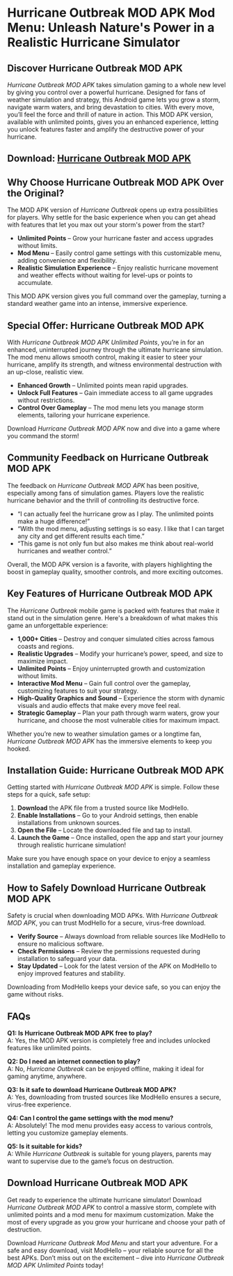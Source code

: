 # Hurricane Outbreak MOD APK Mod Menu: Unleash Nature's Power in a Realistic Hurricane Simulator

## Discover Hurricane Outbreak MOD APK

*Hurricane Outbreak MOD APK* takes simulation gaming to a whole new level by giving you control over a powerful hurricane. Designed for fans of weather simulation and strategy, this Android game lets you grow a storm, navigate warm waters, and bring devastation to cities. With every move, you’ll feel the force and thrill of nature in action. This MOD APK version, available with unlimited points, gives you an enhanced experience, letting you unlock features faster and amplify the destructive power of your hurricane.

## Download: [Hurricane Outbreak MOD APK](https://modhello.com/hurricane-outbreak/)

## Why Choose Hurricane Outbreak MOD APK Over the Original?

The MOD APK version of *Hurricane Outbreak* opens up extra possibilities for players. Why settle for the basic experience when you can get ahead with features that let you max out your storm's power from the start?

- **Unlimited Points** – Grow your hurricane faster and access upgrades without limits.
- **Mod Menu** – Easily control game settings with this customizable menu, adding convenience and flexibility.
- **Realistic Simulation Experience** – Enjoy realistic hurricane movement and weather effects without waiting for level-ups or points to accumulate.

This MOD APK version gives you full command over the gameplay, turning a standard weather game into an intense, immersive experience.

## Special Offer: Hurricane Outbreak MOD APK

With *Hurricane Outbreak MOD APK Unlimited Points*, you’re in for an enhanced, uninterrupted journey through the ultimate hurricane simulation. The mod menu allows smooth control, making it easier to steer your hurricane, amplify its strength, and witness environmental destruction with an up-close, realistic view.

- **Enhanced Growth** – Unlimited points mean rapid upgrades.
- **Unlock Full Features** – Gain immediate access to all game upgrades without restrictions.
- **Control Over Gameplay** – The mod menu lets you manage storm elements, tailoring your hurricane experience.

Download *Hurricane Outbreak MOD APK* now and dive into a game where you command the storm!

## Community Feedback on Hurricane Outbreak MOD APK

The feedback on *Hurricane Outbreak MOD APK* has been positive, especially among fans of simulation games. Players love the realistic hurricane behavior and the thrill of controlling its destructive force.

- “I can actually feel the hurricane grow as I play. The unlimited points make a huge difference!”
- “With the mod menu, adjusting settings is so easy. I like that I can target any city and get different results each time.”
- “This game is not only fun but also makes me think about real-world hurricanes and weather control.”

Overall, the MOD APK version is a favorite, with players highlighting the boost in gameplay quality, smoother controls, and more exciting outcomes.

## Key Features of Hurricane Outbreak MOD APK

The *Hurricane Outbreak* mobile game is packed with features that make it stand out in the simulation genre. Here's a breakdown of what makes this game an unforgettable experience:

- **1,000+ Cities** – Destroy and conquer simulated cities across famous coasts and regions.
- **Realistic Upgrades** – Modify your hurricane’s power, speed, and size to maximize impact.
- **Unlimited Points** – Enjoy uninterrupted growth and customization without limits.
- **Interactive Mod Menu** – Gain full control over the gameplay, customizing features to suit your strategy.
- **High-Quality Graphics and Sound** – Experience the storm with dynamic visuals and audio effects that make every move feel real.
- **Strategic Gameplay** – Plan your path through warm waters, grow your hurricane, and choose the most vulnerable cities for maximum impact.

Whether you’re new to weather simulation games or a longtime fan, *Hurricane Outbreak MOD APK* has the immersive elements to keep you hooked.

## Installation Guide: Hurricane Outbreak MOD APK

Getting started with *Hurricane Outbreak MOD APK* is simple. Follow these steps for a quick, safe setup:

1. **Download** the APK file from a trusted source like ModHello.
2. **Enable Installations** – Go to your Android settings, then enable installations from unknown sources.
3. **Open the File** – Locate the downloaded file and tap to install.
4. **Launch the Game** – Once installed, open the app and start your journey through realistic hurricane simulation!

Make sure you have enough space on your device to enjoy a seamless installation and gameplay experience.

## How to Safely Download Hurricane Outbreak MOD APK

Safety is crucial when downloading MOD APKs. With *Hurricane Outbreak MOD APK*, you can trust ModHello for a secure, virus-free download.

- **Verify Source** – Always download from reliable sources like ModHello to ensure no malicious software.
- **Check Permissions** – Review the permissions requested during installation to safeguard your data.
- **Stay Updated** – Look for the latest version of the APK on ModHello to enjoy improved features and stability.

Downloading from ModHello keeps your device safe, so you can enjoy the game without risks.

## FAQs

**Q1: Is Hurricane Outbreak MOD APK free to play?**  
A: Yes, the MOD APK version is completely free and includes unlocked features like unlimited points.

**Q2: Do I need an internet connection to play?**  
A: No, *Hurricane Outbreak* can be enjoyed offline, making it ideal for gaming anytime, anywhere.

**Q3: Is it safe to download Hurricane Outbreak MOD APK?**  
A: Yes, downloading from trusted sources like ModHello ensures a secure, virus-free experience.

**Q4: Can I control the game settings with the mod menu?**  
A: Absolutely! The mod menu provides easy access to various controls, letting you customize gameplay elements.

**Q5: Is it suitable for kids?**  
A: While *Hurricane Outbreak* is suitable for young players, parents may want to supervise due to the game’s focus on destruction.

## Download Hurricane Outbreak MOD APK

Get ready to experience the ultimate hurricane simulator! Download *Hurricane Outbreak MOD APK* to control a massive storm, complete with unlimited points and a mod menu for maximum customization. Make the most of every upgrade as you grow your hurricane and choose your path of destruction.

Download *Hurricane Outbreak Mod Menu* and start your adventure. For a safe and easy download, visit ModHello – your reliable source for all the best APKs. Don’t miss out on the excitement – dive into *Hurricane Outbreak MOD APK Unlimited Points* today!
